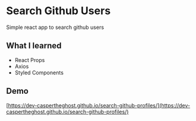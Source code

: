 # Search Github Users

Simple react app to search github users

## What I learned

- React Props
- Axios
- Styled Components

## Demo

[https://dev-caspertheghost.github.io/search-github-profiles/](https://dev-caspertheghost.github.io/search-github-profiles/)
